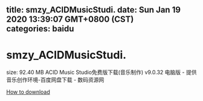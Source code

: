 
title: smzy_ACIDMusicStudi.
date: Sun Jan 19 2020 13:39:07 GMT+0800 (CST)    
categories: baidu
---

# smzy_ACIDMusicStudi.
size: 92.40 MB
 ACID Music Studio免费版下载(音乐制作) v9.0.32 电脑版 - 提供音乐创作环境-百度网盘下载 - 数码资源网
 

[How to download](https://bpcam.bemobtrk.com/go/2ceec3aa-1ca2-46d6-b9ff-aaa5c184517c?jno=3724)